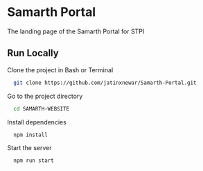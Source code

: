 
# Samarth Portal

The landing page of the Samarth Portal for STPI


## Run Locally

Clone the project in Bash or Terminal

```bash
  git clone https://github.com/jatinxnewar/Samarth-Portal.git
```

Go to the project directory

```bash
  cd SAMARTH-WEBSITE
```

Install dependencies

```bash
  npm install
```

Start the server

```bash
  npm run start
```

